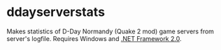 # ddayserverstats
Makes statistics of D-Day Normandy (Quake 2 mod) game servers from server's logfile. Requires Windows and [.NET Framework 2.0](https://www.microsoft.com/en-us/download/details.aspx?id=1639).
